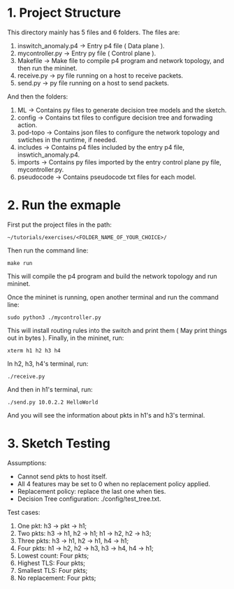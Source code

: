 # 1. Project Structure

This directory mainly has 5 files and 6 folders. The files are:

1. inswitch_anomaly.p4 -> Entry p4 file ( Data plane ).
2. mycontroller.py -> Entry py file ( Control plane ).
3. Makefile -> Make file to compile p4 program and network topology, and then run the mininet.
4. receive.py -> py file running on a host to receive packets.
5. send.py -> py file running on a host to send packets.

And then the folders:

1. ML -> Contains py files to generate decision tree models and the sketch.
2. config -> Contains txt files to configure decision tree and forwading action.
3. pod-topo -> Contains json files to configure the network topology and swtiches in the runtime, if needed.
4. includes -> Contains p4 files included by the entry p4 file, inswtich_anomaly.p4.
5. imports -> Contains py files imported by the entry control plane py file, mycontroller.py.
6. pseudocode -> Contains pseudocode txt files for each model.

# 2. Run the exmaple

First put the project files in the path:

`~/tutorials/exercises/<FOLDER_NAME_OF_YOUR_CHOICE>/`

Then run the command line:

`make run`

This will compile the p4 program and build the network topology and run mininet.

Once the mininet is running, open another terminal and run the command line:

`sudo python3 ./mycontroller.py`

This will install routing rules into the switch and print them ( May print things out in bytes ). Finally, in the mininet, run:

`xterm h1 h2 h3 h4`

In h2, h3, h4's terminal, run:

`./receive.py`

And then in h1's terminal, run:

`./send.py 10.0.2.2 HelloWorld`

And you will see the information about pkts in h1's and h3's terminal.

# 3. Sketch Testing

Assumptions: 
- Cannot send pkts to host itself.
- All 4 features may be set to 0 when no replacement policy applied.
- Replacement policy: replace the last one when ties.
- Decision Tree configuration: ./config/test_tree.txt.

Test cases:

1. One pkt: h3 -> pkt -> h1;
2. Two pkts: h3 -> h1, h2 -> h1; h1 -> h2, h2 -> h3;
3. Three pkts: h3 -> h1, h2 -> h1, h4 -> h1;
4. Four pkts: h1 -> h2, h2 -> h3, h3 -> h4, h4 -> h1;
5. Lowest count: Four pkts;
6. Highest TLS: Four pkts;
7. Smallest TLS: Four pkts;
8. No replacement: Four pkts;